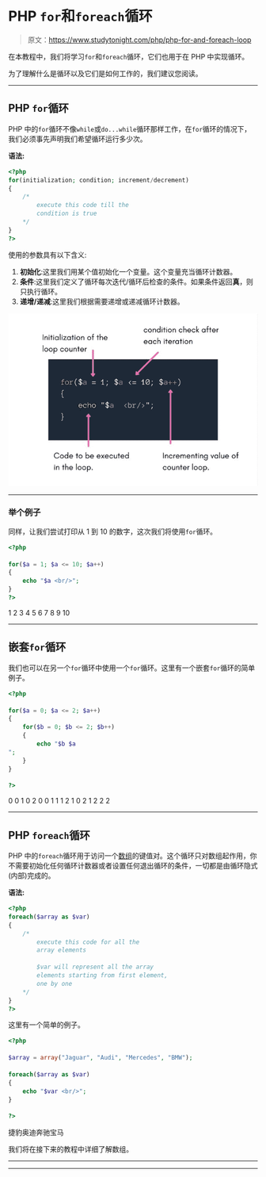 # PHP `for`和`foreach`循环

> 原文：<https://www.studytonight.com/php/php-for-and-foreach-loop>

在本教程中，我们将学习`for`和`foreach`循环，它们也用于在 PHP 中实现循环。

为了理解什么是循环以及它们是如何工作的，我们建议您阅读。

* * *

## PHP `for`循环

PHP 中的`for`循环不像`while`或`do...while`循环那样工作，在`for`循环的情况下，我们必须事先声明我们希望循环运行多少次。

**语法:**

```php
<?php
for(initialization; condition; increment/decrement)
{
    /* 
        execute this code till the  
        condition is true
    */
}
?>
```

使用的参数具有以下含义:

1.  **初始化**:这里我们用某个值初始化一个变量。这个变量充当循环计数器。
2.  **条件**:这里我们定义了循环每次迭代/循环后检查的条件。如果条件返回**真**，则只执行循环。
3.  **递增/递减**:这里我们根据需要递增或递减循环计数器。

![How for loop works in Php](img/0b4dcb0de9812a0a3b109803cc920bb3.png)

* * *

### 举个例子

同样，让我们尝试打印从 1 到 10 的数字，这次我们将使用`for`循环。

```php
<?php

for($a = 1; $a <= 10; $a++)
{
    echo "$a <br/>";
}
?>
```

1 2 3 4 5 6 7 8 9 10

* * *

## 嵌套`for`循环

我们也可以在另一个`for`循环中使用一个`for`循环。这里有一个嵌套`for`循环的简单例子。

```php
<?php

for($a = 0; $a <= 2; $a++)
{
    for($b = 0; $b <= 2; $b++)
    {
        echo "$b $a 
";
    }
}

?>
```

0 0 1 0 2 0 0 1 1 1 2 1 0 2 1 2 2 2

* * *

## PHP `foreach`循环

PHP 中的`foreach`循环用于访问一个[数组](php-arrays)的键值对。这个循环只对数组起作用，你不需要初始化任何循环计数器或者设置任何退出循环的条件，一切都是由循环隐式(内部)完成的。

**语法:**

```php
<?php
foreach($array as $var)
{
    /* 
        execute this code for all the
        array elements

        $var will represent all the array
        elements starting from first element, 
        one by one
    */
}
?>
```

这里有一个简单的例子。

```php
<?php

$array = array("Jaguar", "Audi", "Mercedes", "BMW");

foreach($array as $var)
{
    echo "$var <br/>";
}

?>
```

捷豹奥迪奔驰宝马

我们将在接下来的教程中详细了解数组。

* * *

* * *